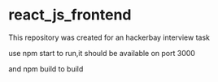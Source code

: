 # react_js_frontend
This repository was created for an hackerbay interview task

use npm start to run,it should be available on port 3000

and npm build to build
